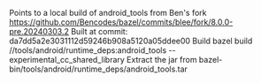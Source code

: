 Points to a local build of android_tools from Ben's fork https://github.com/Bencodes/bazel/commits/blee/fork/8.0.0-pre.20240303.2
Built at commit: da7dd5a2e3031112d59246b908a5120a05ddee00
Build bazel build //tools/android/runtime_deps:android_tools --experimental_cc_shared_library
Extract the jar from bazel-bin/tools/android/runtime_deps/android_tools.tar